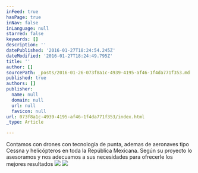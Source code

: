 ```yaml
---
inFeed: true
hasPage: true
inNav: false
inLanguage: null
starred: false
keywords: []
description: ''
datePublished: '2016-01-27T18:24:54.245Z'
dateModified: '2016-01-27T18:24:49.795Z'
title: ''
author: []
sourcePath: _posts/2016-01-26-073f8a1c-4939-4195-af46-1f4da771f353.md
published: true
authors: []
publisher:
  name: null
  domain: null
  url: null
  favicon: null
url: 073f8a1c-4939-4195-af46-1f4da771f353/index.html
_type: Article

---
```

Contamos con drones con tecnología de punta, ademas de aeronaves tipo Cessna y helicópteros en toda la República Mexicana. Según su proyecto lo asesoramos y nos adecuamos a sus necesidades para ofrecerle los mejores resultados
![](https://s3-us-west-2.amazonaws.com/the-grid-img/p/01c9958441d12103cced56736a8bc8600a7db624.png)
![](https://s3-us-west-2.amazonaws.com/the-grid-img/p/87e5b88425b1ce4e16eb3a6ee61b0316170c3a82.png)